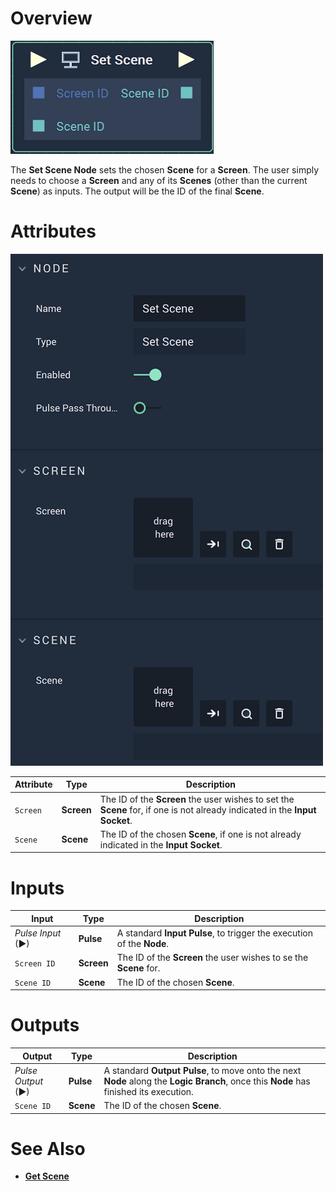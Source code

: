 # Overview

![The Set Scene Node.](../../../.gitbook/assets/setscenenode.png)

The **Set Scene Node** sets the chosen **Scene** for a **Screen**. The user simply needs to choose a **Screen** and any of its **Scenes** (other than the current **Scene**) as inputs. The output will be the ID of the final **Scene**. 

# Attributes

![The Set Scene Node Attributes](../../../.gitbook/assets/setscenenodeattributes.png)

|Attribute|Type|Description|
|---|---|---|
|`Screen`|**Screen**|The ID of the **Screen** the user wishes to set the **Scene** for, if one is not already indicated in the **Input Socket**.|
|`Scene`|**Scene**|The ID of the chosen **Scene**, if one is not already indicated in the **Input Socket**.|

# Inputs

|Input|Type|Description|
|---|---|---|
|*Pulse Input* (►)|**Pulse**|A standard **Input Pulse**, to trigger the execution of the **Node**.|
|`Screen ID`|**Screen**|The ID of the **Screen** the user wishes to se the **Scene** for.|
|`Scene ID`|**Scene**|The ID of the chosen **Scene**.|

# Outputs

|Output|Type|Description|
|---|---|---|
|*Pulse Output* (►)|**Pulse**|A standard **Output Pulse**, to move onto the next **Node** along the **Logic Branch**, once this **Node** has finished its execution.|
|`Scene ID`|**Scene**|The ID of the chosen **Scene**.|


# See Also

* [**Get Scene**](getscene.md)
